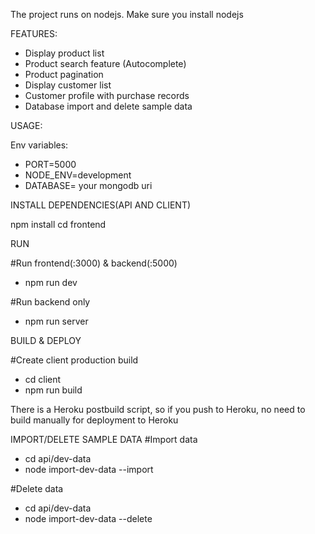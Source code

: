 The project runs on nodejs. Make sure you install nodejs

FEATURES:

  - Display product list
  - Product search feature (Autocomplete)
  - Product pagination
  - Display customer list
  - Customer profile with purchase records
  - Database import and delete sample data

USAGE:

Env variables:
  - PORT=5000
  - NODE_ENV=development
  - DATABASE= your mongodb uri


INSTALL DEPENDENCIES(API AND CLIENT)

  npm install
  cd frontend
  
  

RUN

  #Run frontend(:3000) & backend(:5000)
  - npm run dev
  
  
  #Run backend only
  - npm run server
  
  
  

BUILD & DEPLOY

#Create client production build
- cd client
- npm run build

There is a Heroku postbuild script, so if you push to Heroku, no need to build manually for deployment to Heroku

IMPORT/DELETE SAMPLE DATA
#Import data
- cd api/dev-data
- node import-dev-data --import

#Delete data
- cd api/dev-data
- node import-dev-data --delete
